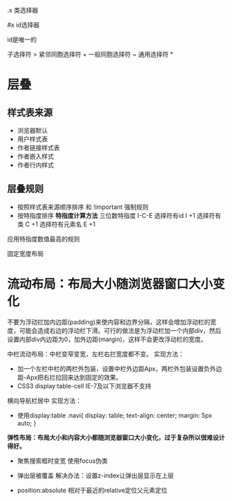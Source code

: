 .x 类选择器 <div class="x">

#x id选择器 <div id="x"> 
id是唯一的

子选择符 >
紧邻同胞选择符 +
一般同胞选择符 ~
通用选择符 *

# 层叠

## 样式表来源
- 浏览器默认
- 用户样式表
- 作者链接样式表
- 作者嵌入样式
- 作者行内样式

## 层叠规则

- 按照样式表来源顺序排序 和 !important 强制规则
- 按特指度排序
**特指度计算方法**
三位数特指度
I-C-E
选择符有id I +1
选择符有类 C +1
选择符有元素名 E +1

应用特指度数值最高的规则



固定宽度布局

# 流动布局：布局大小随浏览器窗口大小变化

不要为浮动拦加内边距(padding)来使内容和边界分隔，这样会增加浮动栏的宽度，可能会造成右边的浮动栏下滑。可行的做法是为浮动栏加一个内部div，然后设置内部div内边距为0，加外边距(margin)，这样不会更改浮动栏的宽度。

中栏流动布局：中栏变窄变宽，左栏右拦宽度都不变。
实现方法：
- 加一个左栏中栏的两栏外包装，设置中栏外边距Apx，两栏外包装设置负外边距-Apx把右拦拉回来达到固定的效果。
- CSS3 display:table-cell IE-7及以下浏览器不支持

横向导航栏居中
实现方法：
- 使用display:table
  .navi{
    display: table;
    text-align: center;
    margin: 5px auto;
}

**弹性布局：布局大小和内容大小都随浏览器窗口大小变化，过于复杂所以很难设计得好。**

- 聚焦搜索框时变宽 使用focus伪类

- 弹出层被覆盖 解决办法：设置z-index让弹出层显示在上层

- position:absolute 相对于最近的relative定位父元素定位